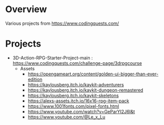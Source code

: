 # Overview

Various projects from https://www.codingquests.com/

# Projects

* 3D-Action-RPG-Starter-Project-main : https://www.codingquests.com/challenge-page/3drpgcourse
  * Assets
    * https://opengameart.org/content/golden-ui-bigger-than-ever-edition
    * https://kaylousberg.itch.io/kaykit-adventurers
    * https://kaylousberg.itch.io/kaykit-dungeon-remastered
    * https://kaylousberg.itch.io/kaykit-skeletons
    * https://alexs-assets.itch.io/16x16-rpg-item-pack
    * https://www.1001fonts.com/pixel-fonts.html
    * https://www.youtube.com/watch?v=GeParYI2J6I&t
    * https://www.youtube.com/@Le_x_Lu

